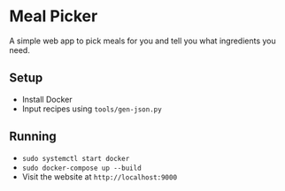 # Meal Picker

A simple web app to pick meals for you and tell you what ingredients you need.

## Setup

- Install Docker
- Input recipes using `tools/gen-json.py`

## Running
- `sudo systemctl start docker`
- `sudo docker-compose up --build`
- Visit the website at `http://localhost:9000`

